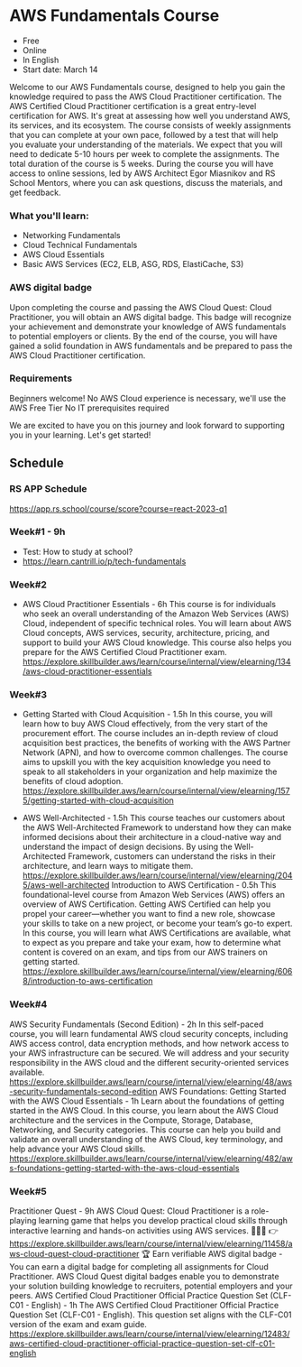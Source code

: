 # AWS Fundamentals Course 
- Free
- Online
- In English
- Start date: March 14


Welcome to our AWS Fundamentals course, designed to help you gain the knowledge required to pass the AWS Cloud Practitioner certification. 
The AWS Certified Cloud Practitioner certification is a great entry-level certification for AWS. It's great at assessing how well you understand AWS, its services, and its ecosystem.
The course consists of weekly assignments that you can complete at your own pace, followed by a test that will help you evaluate your understanding of the materials. We expect that you will need to dedicate 5-10 hours per week to complete the assignments. The total duration of the course is 5 weeks.
During the course you will have access to online sessions, led by AWS Architect Egor Miasnikov and RS School Mentors, where you can ask questions, discuss the materials, and get feedback. 

### What you'll learn:
- Networking Fundamentals
- Cloud Technical Fundamentals
- AWS Cloud Essentials
- Basic AWS Services (EC2, ELB, ASG, RDS, ElastiCache, S3)

### AWS digital badge
Upon completing the course and passing the AWS Cloud Quest: Cloud Practitioner, you will obtain an AWS digital badge. This badge will recognize your achievement and demonstrate your knowledge of AWS fundamentals to potential employers or clients.
By the end of the course, you will have gained a solid foundation in AWS fundamentals and be prepared to pass the AWS Cloud Practitioner certification.

### Requirements
Beginners welcome! No AWS Cloud experience is necessary, we'll use the AWS Free Tier
No IT prerequisites required

We are excited to have you on this journey and look forward to supporting you in your learning. Let's get started!

## Schedule
### RS APP Schedule
https://app.rs.school/course/score?course=react-2023-q1

### Week#1 - 9h
- Test: How to study at school?
- https://learn.cantrill.io/p/tech-fundamentals

### Week#2
- AWS Cloud Practitioner Essentials - 6h
This course is for individuals who seek an overall understanding of the Amazon Web Services (AWS) Cloud, independent of specific technical roles. You will learn about AWS Cloud concepts, AWS services, security, architecture, pricing, and support to build your AWS Cloud knowledge. This course also helps you prepare for the AWS Certified Cloud Practitioner exam.
https://explore.skillbuilder.aws/learn/course/internal/view/elearning/134/aws-cloud-practitioner-essentials

### Week#3
- Getting Started with Cloud Acquisition - 1.5h
In this course, you will learn how to buy AWS Cloud effectively, from the very start of the procurement effort. The course includes an in-depth review of cloud acquisition best practices, the benefits of working with the AWS Partner Network (APN), and how to overcome common challenges. The course aims to upskill you with the key acquisition knowledge you need to speak to all stakeholders in your organization and help maximize the benefits of cloud adoption.
https://explore.skillbuilder.aws/learn/course/internal/view/elearning/1575/getting-started-with-cloud-acquisition

- AWS Well-Architected - 1.5h
This course teaches our customers about the AWS Well-Architected Framework to understand how they can make informed decisions about their architecture in a cloud-native way and understand the impact of design decisions. By using the Well-Architected Framework, customers can understand the risks in their architecture, and learn ways to mitigate them.
https://explore.skillbuilder.aws/learn/course/internal/view/elearning/2045/aws-well-architected
Introduction to AWS Certification - 0.5h
This foundational-level course from Amazon Web Services (AWS) offers an overview of AWS Certification. Getting AWS Certified can help you propel your career—whether you want to find a new role, showcase your skills to take on a new project, or become your team’s go-to expert. In this course, you will learn what AWS Certifications are available, what to expect as you prepare and take your exam, how to determine what content is covered on an exam, and tips from our AWS trainers on getting started.
https://explore.skillbuilder.aws/learn/course/internal/view/elearning/6068/introduction-to-aws-certification

### Week#4
AWS Security Fundamentals (Second Edition) - 2h
In this self-paced course, you will learn fundamental AWS cloud security concepts, including AWS access control, data encryption methods, and how network access to your AWS infrastructure can be secured. We will address and your security responsibility in the AWS cloud and the different security-oriented services available.
https://explore.skillbuilder.aws/learn/course/internal/view/elearning/48/aws-security-fundamentals-second-edition
AWS Foundations: Getting Started with the AWS Cloud Essentials - 1h
Learn about the foundations of getting started in the AWS Cloud. In this course, you learn about the AWS Cloud architecture and the services in the Compute, Storage, Database, Networking, and Security categories. This course can help you build and validate an overall understanding of the AWS Cloud, key terminology, and help advance your AWS Cloud skills.
https://explore.skillbuilder.aws/learn/course/internal/view/elearning/482/aws-foundations-getting-started-with-the-aws-cloud-essentials

### Week#5
Practitioner Quest - 9h
AWS Cloud Quest: Cloud Practitioner is a role-playing learning game that helps you develop practical cloud skills through interactive learning and hands-on activities using AWS services.
🧑🏻‍💻 👉 https://explore.skillbuilder.aws/learn/course/internal/view/elearning/11458/aws-cloud-quest-cloud-practitioner
🏆 Earn verifiable AWS digital badge - You can earn a digital badge for completing all assignments for Cloud Practitioner. AWS Cloud Quest digital badges enable you to demonstrate your solution building knowledge to recruiters, potential employers and your peers.
AWS Certified Cloud Practitioner Official Practice Question Set (CLF-C01 - English) - 1h
The AWS Certified Cloud Practitioner Official Practice Question Set (CLF-C01 - English). This question set aligns with the CLF-C01 version of the exam and exam guide.
https://explore.skillbuilder.aws/learn/course/internal/view/elearning/12483/aws-certified-cloud-practitioner-official-practice-question-set-clf-c01-english







